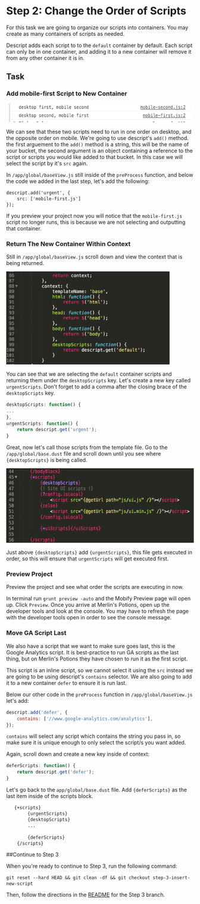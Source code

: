 # Step 2: Change the Order of Scripts

For this task we are going to organize our scripts into containers. You may create as many containers of scripts as needed. 

Descript adds each script to to the `default` container by default. Each script can only be in one container, and adding it to a new container will remove it from any other container it is in.

## Task

### Add mobile-first Script to New Container

<img src="/static/img/script-order.png?raw=true" height="50"/>

We can see that these two scripts need to run in one order on desktop, and the opposite order on mobile. We're going to use descript's `add()` method. the first arguement to the `add()` method is a string, this will be the name of your bucket, the second argument is an object containing a reference to the script or scripts you would like added to that bucket. In this case we will select the script by it's `src` again. 

In `/app/global/baseView.js` still inside of the `preProcess` function, and below the code we added in the last step, let's add the following:

```
descript.add('urgent', {
    src: ['mobile-first.js']
});
```

If you preview your project now you will notice that the `mobile-first.js` script no longer runs, this is because we are not selecting and outputting that container.

### Return The New Container Within Context

Still in `/app/global/baseView.js` scroll down and view the context that is being returned.

<img src="/static/img/baseView-context.png?raw=true" height="250"/>

You can see that we are selecting the `default` container scripts and returning them under the `desktopScripts` key. Let's create a new key called `urgentScripts`. Don't forget to add a comma after the closing brace of the `desktopScripts` key.

``` javascript
desktopScripts: function() {
...
},
urgentScripts: function() {
    return descript.get('urgent');
}
```

Great, now let's call those scripts from the template file.
Go to the `/app/global/base.dust` file and scroll down until you see where `{desktopScripts}` is being called.

<img src="/static/img/template-scripts.png?raw=true" height="200"/>

Just above `{desktopScripts}` add `{urgentScripts}`, this file gets executed in order, so this will ensure that `urgentScripts` will get executed first. 

### Preview Project
Preview the project and see what order the scripts are executing in now.

In terminal run `grunt preview -auto` and the Mobify Preview page will open up. Click `Preview`. Once you arrive at Merlin's Potions, open up the developer tools and look at the console. You may have to refresh the page with the developer tools open in order to see the console message.

### Move GA Script Last

We also have a script that we want to make sure goes last, this is the Google Analytics script. It is best-practice to run GA scripts as the last thing, but on Merlin's Potions they have chosen to run it as the first script.

This script is an inline script, so we cannot select it using the `src` instead we are going to be using descript's `contains` selector. We are also going to add it to a new container `defer` to ensure it is run last.

Below our other code in the `preProcess` function in `/app/global/baseView.js` let's add:

``` javascript
descript.add('defer', {
    contains: ['//www.google-analytics.com/analytics'],
});
```

`contains` will select any script which contains the string you pass in, so make sure it is unique enough to only select the script/s you want added.   

Again, scroll down and create a new key inside of context:

``` javascript
deferScripts: function() {
    return descript.get('defer');
}
```

Let's go back to the `app/global/base.dust` file. Add `{deferScripts}` as the last item inside of the scripts block.

```
   {+scripts}
        {urgentScripts}
        {desktopScripts}
        ...

        {deferScripts}
    {/scripts}
```

##Continue to Step 3

When you're ready to continue to Step 3, run the following command:

```
git reset --hard HEAD && git clean -df && git checkout step-3-insert-new-script
```

Then, follow the directions in the [README](https://github.com/mobify/workshop--descript/blob/step-3-insert-new-script/README.md) for the Step 3 branch.

